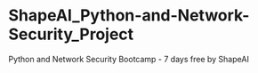 # ShapeAI_Python-and-Network-Security_Project
Python and Network Security Bootcamp - 7 days free by ShapeAI
